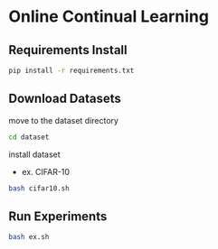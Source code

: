# Online Continual Learning

## Requirements Install
```bash
pip install -r requirements.txt
```

## Download Datasets
move to the dataset directory
```bash
cd dataset
```

install dataset
- ex. CIFAR-10
```bash
bash cifar10.sh 
```

## Run Experiments
```bash
bash ex.sh  
```
<!-- 
- cifar10
```bash
CUDA_VISIBLE_DEVICES=0 python main.py --logdir logs/[logging_dir] --method [method_name] --model [model_name] --random_seed [random_seed] --stream [setup_name]
```


- cifar100
```bash
CUDA_VISIBLE_DEVICES=0 python main.py --logdir logs/[logging_dir] --method [method_name] --model [model_name] --random_seed [random_seed] --stream [setup_name] --dataset cifar100 --memory_size 2000 --num_iters 3
``` --> 